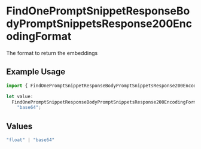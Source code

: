 # FindOnePromptSnippetResponseBodyPromptSnippetsResponse200EncodingFormat

The format to return the embeddings

## Example Usage

```typescript
import { FindOnePromptSnippetResponseBodyPromptSnippetsResponse200EncodingFormat } from "orq-poc-typescript-multi-env-version/models/operations";

let value:
  FindOnePromptSnippetResponseBodyPromptSnippetsResponse200EncodingFormat =
    "base64";
```

## Values

```typescript
"float" | "base64"
```